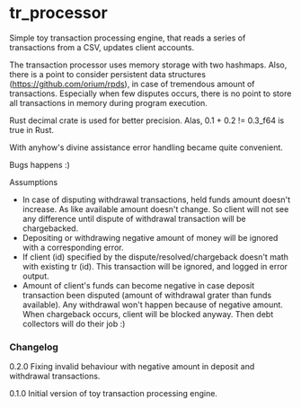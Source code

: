 # tr_processor
Simple toy transaction processing engine, that reads a series of transactions from a CSV, updates client accounts.

The transaction processor uses memory storage with two hashmaps. Also, there is a point to consider persistent data structures (https://github.com/orium/rpds), in case of tremendous amount of transactions. Especially when few disputes occurs, there is no point to store all transactions in memory during program execution.

Rust decimal crate is used for better precision. Alas, 0.1 + 0.2 != 0.3_f64 is true in Rust.

With anyhow's divine assistance error handling became quite convenient.

Bugs happens :)

Assumptions
- In case of disputing withdrawal transactions, held funds amount doesn't increase. As like available amount doesn't change. So client will not see any difference until dispute of withdrawal transaction will be chargebacked.
- Depositing or withdrawing negative amount of money will be ignored with a corresponding error.
- If client (id) specified by the dispute/resolved/chargeback doesn't math with existing tr (id). This transaction will be ignored, and logged in error output.
- Amount of client's funds can become negative in case deposit transaction been disputed (amount of withdrawal grater than funds available). Any withdrawal won't happen because of negative amount. When chargeback occurs, client will be blocked anyway. Then debt collectors will do their job :)

### Changelog 
0.2.0 Fixing invalid behaviour with negative amount in deposit and withdrawal transactions.

0.1.0 Initial version of toy transaction processing engine.